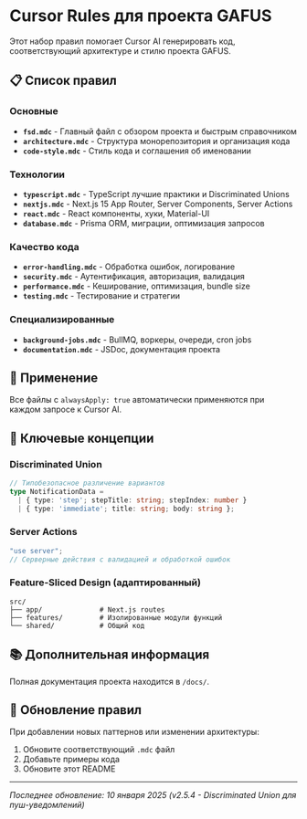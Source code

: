 # Cursor Rules для проекта GAFUS

Этот набор правил помогает Cursor AI генерировать код, соответствующий архитектуре и стилю проекта GAFUS.

## 📋 Список правил

### Основные
- **`fsd.mdc`** - Главный файл с обзором проекта и быстрым справочником
- **`architecture.mdc`** - Структура монорепозитория и организация кода
- **`code-style.mdc`** - Стиль кода и соглашения об именовании

### Технологии
- **`typescript.mdc`** - TypeScript лучшие практики и Discriminated Unions
- **`nextjs.mdc`** - Next.js 15 App Router, Server Components, Server Actions
- **`react.mdc`** - React компоненты, хуки, Material-UI
- **`database.mdc`** - Prisma ORM, миграции, оптимизация запросов

### Качество кода
- **`error-handling.mdc`** - Обработка ошибок, логирование
- **`security.mdc`** - Аутентификация, авторизация, валидация
- **`performance.mdc`** - Кеширование, оптимизация, bundle size
- **`testing.mdc`** - Тестирование и стратегии

### Специализированные
- **`background-jobs.mdc`** - BullMQ, воркеры, очереди, cron jobs
- **`documentation.mdc`** - JSDoc, документация проекта

## 🎯 Применение

Все файлы с `alwaysApply: true` автоматически применяются при каждом запросе к Cursor AI.

## 🔧 Ключевые концепции

### Discriminated Union
```typescript
// Типобезопасное различение вариантов
type NotificationData = 
  | { type: 'step'; stepTitle: string; stepIndex: number }
  | { type: 'immediate'; title: string; body: string };
```

### Server Actions
```typescript
"use server";
// Серверные действия с валидацией и обработкой ошибок
```

### Feature-Sliced Design (адаптированный)
```
src/
├── app/              # Next.js routes
├── features/         # Изолированные модули функций
└── shared/           # Общий код
```

## 📚 Дополнительная информация

Полная документация проекта находится в `/docs/`.

## 🔄 Обновление правил

При добавлении новых паттернов или изменении архитектуры:
1. Обновите соответствующий `.mdc` файл
2. Добавьте примеры кода
3. Обновите этот README

---

*Последнее обновление: 10 января 2025 (v2.5.4 - Discriminated Union для пуш-уведомлений)*

